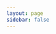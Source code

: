 ```yaml
---
layout: page
sidebar: false
---
```


<script setup lang="ts">
import MyCard from '../components/MyCard.vue'
</script>

<style scoped>
.page-container {
  max-width: 90vw;
  margin: 0 auto;
  padding: 0 32px;
}
.articles-list {
  display: flex;
  flex-wrap: wrap;
  gap: 24px;
  justify-content: flex-start;
  align-items: stretch;
  margin-top: 24px;
}
</style>

<div class="page-container">
  <div class="articles-list">
    <MyCard
      link="/projects/osutool"
      title="osu谱面信息获取工具"
      desc="vue3+cloudflare worker"
      img="/images/osutool-0.png"
    />
    <MyCard
      link="/projects/RougeKiller"
      title="简历上的项目"
      desc="浏览器扩展+前后端+爬虫"
      img="/images/RougeKiller-0.png"
    />
    <MyCard
      link="/projects/MFCGames"
      title="一些mfc小游戏"
      desc="mfc(c++)"
      img="/images/MFCGames-0.png"
    />
  </div>
</div>

